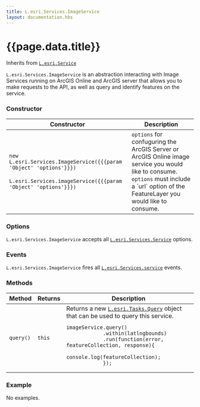 ```yaml
---
title: L.esri.Services.ImageService
layout: documentation.hbs
---
```


# {{page.data.title}}

Inherits from [`L.esri.Service`]({{assets}}api-reference/services/service.html)

`L.esri.Services.ImageService` is an abstraction interacting with Image Services running on ArcGIS Online and ArcGIS server that allows you to make requests to the API, as well as query and identify features on the service.

### Constructor

<table>
    <thead>
        <tr>
            <th>Constructor</th>
            <th>Description</th>
        </tr>
    </thead>
    <tbody>
        <tr>
            <td><code class="nobr">new L.esri.Services.ImageService({{{param 'Object' 'options'}}})</code><br><br><code class="nobr">L.esri.Services.imageService({{{param 'Object' 'options'}}})</code></td>
            <td><code>options</code> for confuguring the ArcGIS Server or ArcGIS Online image service you would like to consume. <code>options</code> must include a `url` option of the FeatureLayer you would like to consume.</td>
        </tr>
    </tbody>
</table>

### Options

`L.esri.Services.ImageService` accepts all [`L.esri.Services.Service`]({{assets}}api-reference/services/service.html) options.

### Events

`L.esri.Services.ImageService` fires all  [`L.esri.Services.service`]({{assets}}api-reference/services/service.html) events.

### Methods

<table>
    <thead>
        <tr>
            <th>Method</th>
            <th>Returns</th>
            <th>Description</th>
        </tr>
    </thead>
    <tbody>
        <tr>
            <td><code>query()</code></td>
            <td><code>this</code></td>
            <td>
                Returns a new <a href="{{assets}}api-reference/tasks/query.html"><code>L.esri.Tasks.Query</code></a> object that can be used to query this service.
<pre class="js"><code>imageService.query()
            .within(latlngbounds)
            .run(function(error, featureCollection, response){
              console.log(featureCollection);
            });</code></pre>
            </td>
        </tr>
    </tbody>
</table>

### Example

No examples.
